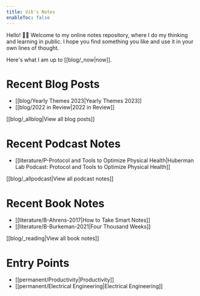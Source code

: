 ```yaml
---
title: Vik's Notes
enableToc: false
---
```


Hello! 👋🏽 Welcome to my online notes repository, where I do my thinking and learning in public. I hope you find something you like and use it in your own lines of thought.

Here's what I am up to [[blog/_now|now]].

# Recent Blog Posts

- [[blog/Yearly Themes 2023|Yearly Themes 2023]]
- [[blog/2022 in Review|2022 in Review]]

[[blog/_allblog|View all blog posts]]

# Recent Podcast Notes

* [[literature/P-Protocol and Tools to Optimize Physical Health|Huberman Lab Podcast: Protocol and Tools to Optimize Physical Health]]

[[blog/_allpodcast|View all podcast notes]]

# Recent Book Notes

- [[literature/B-Ahrens-2017|How to Take Smart Notes]]
- [[literature/B-Burkeman-2021|Four Thousand Weeks]]

[[blog/_reading|View all book notes]]

# Entry Points

- [[permanent/Productivity|Productivity]]
- [[permanent/Electrical Engineering|Electrical Engineering]]






